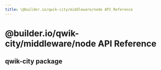 ```yaml
---
title: \@builder.io/qwik-city/middleware/node API Reference
---
```


# @builder.io/qwik-city/middleware/node API Reference

## qwik-city package
